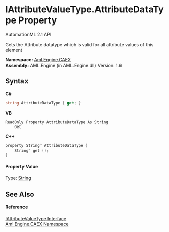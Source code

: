 # IAttributeValueType.AttributeDataType Property 
AutomationML 2.1 API 

Gets the Attribute datatype which is valid for all attribute values of this element

**Namespace:**&nbsp;<a href="N_Aml_Engine_CAEX">Aml.Engine.CAEX</a><br />**Assembly:**&nbsp;AML.Engine (in AML.Engine.dll) Version: 1.6

## Syntax

**C#**<br />
``` C#
string AttributeDataType { get; }
```

**VB**<br />
``` VB
ReadOnly Property AttributeDataType As String
	Get
```

**C++**<br />
``` C++
property String^ AttributeDataType {
	String^ get ();
}
```


#### Property Value
Type: <a href="https://docs.microsoft.com/dotnet/api/system.string" target="_parent" rel="noopener noreferrer">String</a>

## See Also


#### Reference
<a href="T_Aml_Engine_CAEX_IAttributeValueType">IAttributeValueType Interface</a><br /><a href="N_Aml_Engine_CAEX">Aml.Engine.CAEX Namespace</a><br />